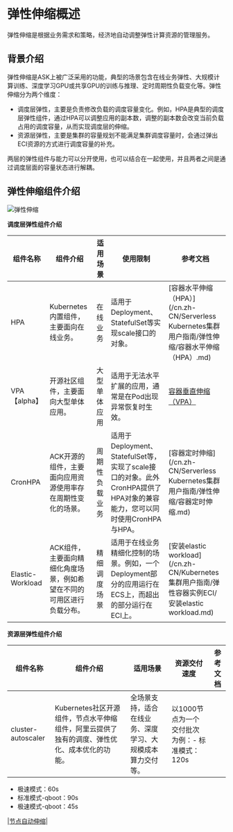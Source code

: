 # 弹性伸缩概述

弹性伸缩是根据业务需求和策略，经济地自动调整弹性计算资源的管理服务。

## 背景介绍

弹性伸缩是ASK上被广泛采用的功能，典型的场景包含在线业务弹性、大规模计算训练、深度学习GPU或共享GPU的训练与推理、定时周期性负载变化等。弹性伸缩分为两个维度：

-   调度层弹性，主要是负责修改负载的调度容量变化。例如，HPA是典型的调度层弹性组件，通过HPA可以调整应用的副本数，调整的副本数会改变当前负载占用的调度容量，从而实现调度层的伸缩。
-   资源层弹性，主要是集群的容量规划不能满足集群调度容量时，会通过弹出 ECI资源的方式进行调度容量的补充。

两层的弹性组件与能力可以分开使用，也可以结合在一起使用，并且两者之间是通过调度层面的容量状态进行解耦。

## 弹性伸缩组件介绍

![弹性伸缩](https://static-aliyun-doc.oss-cn-hangzhou.aliyuncs.com/assets/img/zh-CN/7006659951/p134711.png)

**调度层弹性组件介绍**

|组件名称|组件介绍|适用场景|使用限制|参考文档|
|----|----|----|----|----|
|HPA|Kubernetes内置组件，主要面向在线业务。|在线业务|适用于Deployment、StatefulSet等实现scale接口的对象。|[容器水平伸缩（HPA）](/cn.zh-CN/Serverless Kubernetes集群用户指南/弹性伸缩/容器水平伸缩（HPA）.md)|
|VPA【alpha】|开源社区组件，主要面向大型单体应用。|大型单体应用|适用于无法水平扩展的应用，通常是在Pod出现异常恢复时生效。|[容器垂直伸缩（VPA）](/cn.zh-CN/Kubernetes集群用户指南/弹性伸缩/容器垂直伸缩（VPA）.md)|
|CronHPA|ACK开源的组件，主要面向应用资源使用率存在周期性变化的场景。|周期性负载业务|适用于Deployment、StatefulSet等，实现了scale接口的对象。此外CronHPA提供了HPA对象的兼容能力，您可以同时使用CronHPA与HPA。|[容器定时伸缩](/cn.zh-CN/Serverless Kubernetes集群用户指南/弹性伸缩/容器定时伸缩.md)|
|Elastic-Workload|ACK组件，主要面向精细化角度场景，例如希望在不同的可用区进行负载分布。|精细调度场景|适用于在线业务精细化控制的场景。例如，一个Deployment部分的应用运行在ECS上，而超出的部分运行在ECI上。|[安装elastic workload](/cn.zh-CN/Kubernetes集群用户指南/弹性容器实例ECI/安装elastic workload.md)|

**资源层弹性组件介绍**

|组件名称|组件介绍|适用场景|资源交付速度|参考文档|
|----|----|----|------|----|
|cluster-autoscaler|Kubernetes社区开源组件，节点水平伸缩组件，阿里云提供了独有的调度、弹性优化、成本优化的功能。|全场景支持，适合在线业务、深度学习、大规模成本算力交付等。|以1000节点为一个交付批次为例：-   标准模式：120s
-   极速模式：60s
-   标准模式-qboot：90s
-   极速模式-qboot：45s

|[节点自动伸缩](/cn.zh-CN/Kubernetes集群用户指南/弹性伸缩/节点自动伸缩.md)|

